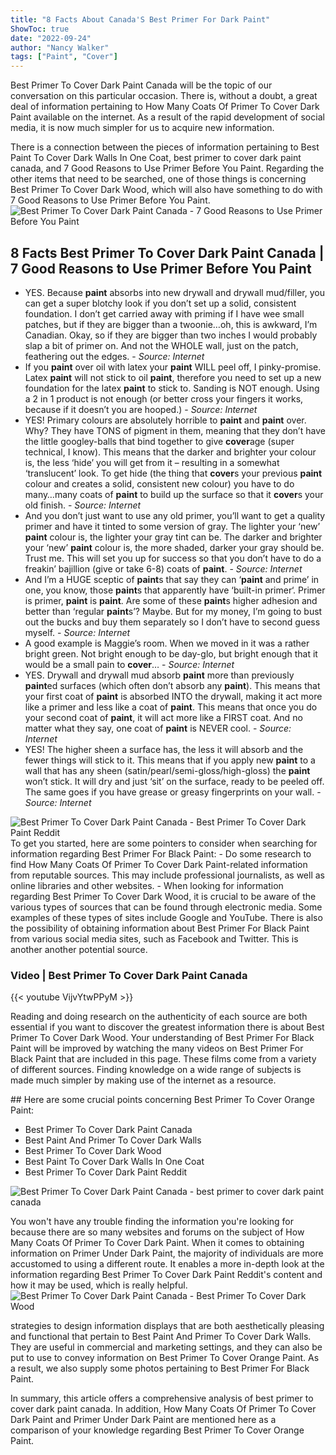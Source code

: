 ```yaml
---
title: "8 Facts About Canada'S Best Primer For Dark Paint"
ShowToc: true 
date: "2022-09-24"
author: "Nancy Walker" 
tags: ["Paint", "Cover"]
---
```


Best Primer To Cover Dark Paint Canada will be the topic of our conversation on this particular occasion. There is, without a doubt, a great deal of information pertaining to How Many Coats Of Primer To Cover Dark Paint available on the internet. As a result of the rapid development of social media, it is now much simpler for us to acquire new information.

There is a connection between the pieces of information pertaining to Best Paint To Cover Dark Walls In One Coat, best primer to cover dark paint canada, and 7 Good Reasons to Use Primer Before You Paint. Regarding the other items that need to be searched, one of those things is concerning Best Primer To Cover Dark Wood, which will also have something to do with 7 Good Reasons to Use Primer Before You Paint.
<img loading="lazy" src="http://files.smashingmagazine.com/wallpapers/june-15/the-amazing-water-park/nocal/june-15-the-amazing-water-park-nocal-1680x1200.jpg" onerror="this.onerror=null;this.src='https://blogger.googleusercontent.com/img/a/AVvXsEhe7F7TRXHtjiKvHb5vS7DmnxvpHiDyoYyYvm1nHB3Qp2_w3BnM6A2eq4v7FYxCC9bfZt3a9vIMtAYEKUiaDQbHMg-ViyGmRIj39MLp0bGFfgfYw1Dc9q_H-T0wiTm3l0Uq42dETrN9eC8aGJ9_IORZsxST1AcLR7np1koOfcc7tnHa4S8Mwz_xD9d0=s16000';" alt="Best Primer To Cover Dark Paint Canada - 7 Good Reasons to Use Primer Before You Paint" >

## 8 Facts Best Primer To Cover Dark Paint Canada | 7 Good Reasons to Use Primer Before You Paint
-   YES. Because **paint** absorbs into new drywall and drywall mud/filler, you can get a super blotchy look if you don’t set up a solid, consistent foundation. I don’t get carried away with priming if I have wee small patches, but if they are bigger than a twoonie…oh, this is awkward, I’m Canadian. Okay, so if they are bigger than two inches I would probably slap a bit of primer on. And not the WHOLE wall, just on the patch, feathering out the edges. - <cite>Source: Internet</cite>
-   If you **paint** over oil with latex your **paint** WILL peel off, I pinky-promise. Latex **paint** will not stick to oil **paint**, therefore you need to set up a new foundation for the latex **paint** to stick to. Sanding is NOT enough. Using a 2 in 1 product is not enough (or better cross your fingers it works, because if it doesn’t you are hooped.) - <cite>Source: Internet</cite>
-   YES! Primary colours are absolutely horrible to **paint** and **paint** over. Why? They have TONS of pigment in them, meaning that they don’t have the little googley-balls that bind together to give **cover**age (super technical, I know). This means that the darker and brighter your colour is, the less ‘hide’ you will get from it – resulting in a somewhat ‘translucent’ look. To get hide (the thing that **cover**s your previous **paint** colour and creates a solid, consistent new colour) you have to do many…many coats of **paint** to build up the surface so that it **cover**s your old finish. - <cite>Source: Internet</cite>
-   And you don’t just want to use any old primer, you’ll want to get a quality primer and have it tinted to some version of gray. The lighter your ‘new’ **paint** colour is, the lighter your gray tint can be. The darker and brighter your ‘new’ **paint** colour is, the more shaded, darker your gray should be. Trust me. This will set you up for success so that you don’t have to do a freakin’ bajillion (give or take 6-8) coats of **paint**. - <cite>Source: Internet</cite>
-   And I’m a HUGE sceptic of **paint**s that say they can ‘**paint** and prime’ in one, you know, those **paint**s that apparently have ‘built-in primer‘. Primer is primer, **paint** is **paint**. Are some of these **paint**s higher adhesion and better than ‘regular **paint**s’? Maybe. But for my money, I’m going to bust out the bucks and buy them separately so I don’t have to second guess myself. - <cite>Source: Internet</cite>
-   A good example is Maggie’s room. When we moved in it was a rather bright green. Not bright enough to be day-glo, but bright enough that it would be a small pain to **cover**… - <cite>Source: Internet</cite>
-   YES. Drywall and drywall mud absorb **paint** more than previously **paint**ed surfaces (which often don’t absorb any **paint**). This means that your first coat of **paint** is absorbed INTO the drywall, making it act more like a primer and less like a coat of **paint**. This means that once you do your second coat of **paint**, it will act more like a FIRST coat. And no matter what they say, one coat of **paint** is NEVER cool. - <cite>Source: Internet</cite>
-   YES! The higher sheen a surface has, the less it will absorb and the fewer things will stick to it. This means that if you apply new **paint** to a wall that has any sheen (satin/pearl/semi-gloss/high-gloss) the **paint** won’t stick. It will dry and just ‘sit’ on the surface, ready to be peeled off. The same goes if you have grease or greasy fingerprints on your wall. - <cite>Source: Internet</cite>


<img loading="lazy" src="https://images.saymedia-content.com/.image/t_share/MTc5MTM5NDM3NjEwMTQ5NjI0/whats-the-best-primer-to-cover-dark-paint-my-top-picks.jpg" onerror="this.onerror=null;this.src='https://blogger.googleusercontent.com/img/a/AVvXsEhe7F7TRXHtjiKvHb5vS7DmnxvpHiDyoYyYvm1nHB3Qp2_w3BnM6A2eq4v7FYxCC9bfZt3a9vIMtAYEKUiaDQbHMg-ViyGmRIj39MLp0bGFfgfYw1Dc9q_H-T0wiTm3l0Uq42dETrN9eC8aGJ9_IORZsxST1AcLR7np1koOfcc7tnHa4S8Mwz_xD9d0=s16000';" alt="Best Primer To Cover Dark Paint Canada - Best Primer To Cover Dark Paint Reddit" >
To get you started, here are some pointers to consider when searching for information regarding Best Primer For Black Paint:
- Do some research to find How Many Coats Of Primer To Cover Dark Paint-related information from reputable sources. This may include professional journalists, as well as online libraries and other websites.
- When looking for information regarding Best Primer To Cover Dark Wood, it is crucial to be aware of the various types of sources that can be found through electronic media. Some examples of these types of sites include Google and YouTube. There is also the possibility of obtaining information about Best Primer For Black Paint from various social media sites, such as Facebook and Twitter. This is another another potential source.

### Video | Best Primer To Cover Dark Paint Canada
{{< youtube VijvYtwPPyM >}} 


Reading and doing research on the authenticity of each source are both essential if you want to discover the greatest information there is about Best Primer To Cover Dark Wood.
Your understanding of Best Primer For Black Paint will be improved by watching the many videos on Best Primer For Black Paint that are included in this page. These films come from a variety of different sources. Finding knowledge on a wide range of subjects is made much simpler by making use of the internet as a resource.
<script async="async" data-cfasync="false" src="//normallydemandedalter.com/fe63df3c5408708b15d8dc3d9b206b31/invoke.js"></script>
<div id="container-fe63df3c5408708b15d8dc3d9b206b31"></div>
## Here are some crucial points concerning Best Primer To Cover Orange Paint:

- Best Primer To Cover Dark Paint Canada
- Best Paint And Primer To Cover Dark Walls
- Best Primer To Cover Dark Wood
- Best Paint To Cover Dark Walls In One Coat
- Best Primer To Cover Dark Paint Reddit

 <img loading="lazy" src="https://theshinyideas.com/wp-content/uploads/2020/02/brown-deck-paint-lovely-cordovan-brown-semi-transparent-stain-by-behr-of-brown-deck-paint-scaled.jpg" onerror="this.onerror=null;this.src='https://blogger.googleusercontent.com/img/a/AVvXsEhe7F7TRXHtjiKvHb5vS7DmnxvpHiDyoYyYvm1nHB3Qp2_w3BnM6A2eq4v7FYxCC9bfZt3a9vIMtAYEKUiaDQbHMg-ViyGmRIj39MLp0bGFfgfYw1Dc9q_H-T0wiTm3l0Uq42dETrN9eC8aGJ9_IORZsxST1AcLR7np1koOfcc7tnHa4S8Mwz_xD9d0=s16000';" alt="Best Primer To Cover Dark Paint Canada - best primer to cover dark paint canada" >

You won't have any trouble finding the information you're looking for because there are so many websites and forums on the subject of How Many Coats Of Primer To Cover Dark Paint.
When it comes to obtaining information on Primer Under Dark Paint, the majority of individuals are more accustomed to using a different route. It enables a more in-depth look at the information regarding Best Primer To Cover Dark Paint Reddit's content and how it may be used, which is really helpful.
<img loading="lazy" src="https://sherwin.scene7.com/is/image/sw/7864-01-SHER-SnapDry-Launch-Landing-Page-Numbers-541?qlt=92&resMode=bilin&fit=stretch,1&wid=541" onerror="this.onerror=null;this.src='https://blogger.googleusercontent.com/img/a/AVvXsEhe7F7TRXHtjiKvHb5vS7DmnxvpHiDyoYyYvm1nHB3Qp2_w3BnM6A2eq4v7FYxCC9bfZt3a9vIMtAYEKUiaDQbHMg-ViyGmRIj39MLp0bGFfgfYw1Dc9q_H-T0wiTm3l0Uq42dETrN9eC8aGJ9_IORZsxST1AcLR7np1koOfcc7tnHa4S8Mwz_xD9d0=s16000';" alt="Best Primer To Cover Dark Paint Canada - Best Primer To Cover Dark Wood" >

strategies to design information displays that are both aesthetically pleasing and functional that pertain to Best Paint And Primer To Cover Dark Walls. They are useful in commercial and marketing settings, and they can also be put to use to convey information on Best Primer To Cover Orange Paint. As a result, we also supply some photos pertaining to Best Primer For Black Paint.

In summary, this article offers a comprehensive analysis of best primer to cover dark paint canada. In addition, How Many Coats Of Primer To Cover Dark Paint and Primer Under Dark Paint are mentioned here as a comparison of your knowledge regarding Best Primer To Cover Orange Paint.

	

